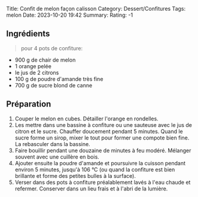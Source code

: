 Title: Confit de melon façon calisson
Category: Dessert/Confitures
Tags: melon
Date:  2023-10-20 19:42
Summary: 
Rating: -1

## Ingrédients

> pour 4 pots de confiture:

- 900 g de chair de melon
- 1 orange pelée
- le jus de 2 citrons
- 100 g de poudre d'amande très fine
- 700 g de sucre blond de canne

## Préparation

1. Couper le melon en cubes. Détailler l'orange en rondelles.
2. Les mettre dans une bassine à confiture ou une sauteuse avec le jus de citron et le sucre. Chauffer doucement pendant 5 minutes. Quand le sucre forme un sirop, mixer le tout pour former une compote bien fine. La rebasculer dans la bassine.
3. Faire bouillir pendant une douzaine de minutes à feu modéré. Mélanger souvent avec une cuillère en bois.
4. Ajouter ensuite la poudre d'amande et poursuivre la cuisson pendant environ 5 minutes, jusqu'à 106 °C (ou quand la confiture est bien brillante et forme des petites bulles à la surface).
5. Verser dans des pots à confiture préalablement lavés à l'eau chaude et refermer. Conserver dans un lieu frais et à l'abri de la lumière.